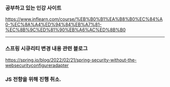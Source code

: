 ### 공부하고 있는 인강 사이트          
https://www.inflearn.com/course/%EB%B0%B1%EA%B8%B0%EC%84%A0-%EC%8A%A4%ED%94%84%EB%A7%81-%EC%8B%9C%ED%81%90%EB%A6%AC%ED%8B%B0

--- 

### 스프링 시큐리티 변경 내용 관련 블로그       
https://spring.io/blog/2022/02/21/spring-security-without-the-websecurityconfigureradapter


### JS 전향을 위해 진행 취소.
